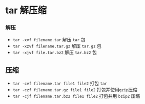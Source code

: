 # tar 解压缩

### 解压
- `tar -xvf filename.tar`  解压 `tar` 包
- `tar -xzvf filename.tar.gz` 解压 `tar.gz` 包
- `tar -xjvf file.tar.bz2` 解压 `tar.bz2` 包

## 压缩
- `tar -cvf filename.tar file1 file2` 打包 `tar`
- `tar -czf filename.tar.gz file1 file2` 打包并使用`gzip`压缩
- `tar -cjf filename.tar.bz2 file1 file2` 打包并用 `bzip2` 压缩
